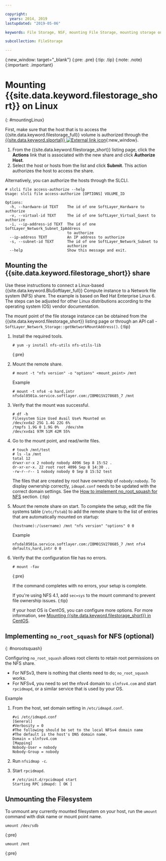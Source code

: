 ```yaml
---

copyright:
  years: 2014, 2019
lastupdated: "2019-05-06"

keywords: File Storage, NSF, mounting File Storage, mounting storage on Linux,

subcollection: FileStorage

---
```

{:new_window: target="_blank"}
{:pre: .pre}
{:tip: .tip}
{:note: .note}
{:important: .important}

# Mounting {{site.data.keyword.filestorage_short}} on Linux
{: #mountingLinux}

First, make sure that the host that is to access the {{site.data.keyword.filestorage_full}} volume is authorized through the [{{site.data.keyword.slportal}} ![External link icon](../../icons/launch-glyph.svg "External link icon")](https://control.softlayer.com/){:new_window}.

1. From the {{site.data.keyword.filestorage_short}} listing page, click the **Actions** link that is associated with the new share and click **Authorize Host**.
2. Select the host or hosts from the list and click **Submit**. This action authorizes the host to access the share.

Alternatively, you can authorize the hosts through the SLCLI.
```
# slcli file access-authorize --help
Usage: slcli file access-authorize [OPTIONS] VOLUME_ID

Options:
  -h, --hardware-id TEXT    The id of one SoftLayer_Hardware to authorize
  -v, --virtual-id TEXT     The id of one SoftLayer_Virtual_Guest to authorize
  -i, --ip-address-id TEXT  The id of one SoftLayer_Network_Subnet_IpAddress
                            to authorize
  --ip-address TEXT         An IP address to authorize
  -s, --subnet-id TEXT      The id of one SoftLayer_Network_Subnet to
                            authorize
  --help                    Show this message and exit.
```

## Mounting the {{site.data.keyword.filestorage_short}} share

Use these instructions to connect a Linux-based {{site.data.keyword.BluSoftlayer_full}} Compute instance to a Network file system (NFS)  share. The example is based on Red Hat Enterprise Linux 6. The steps can be adjusted for other Linux distributions according to the operating system (OS) vendor documentation.

The mount point of the file storage instance can be obtained from the {{site.data.keyword.filestorage_short}} listing page or through an API call - `SoftLayer_Network_Storage::getNetworkMountAddress()`.
{:tip}

1. Install the required tools.
   ```
   # yum -y install nfs-utils nfs-utils-lib
   ```
   {:pre}

2. Mount the remote share.
   ```
   # mount -t "nfs version" -o "options" <mount_point> /mnt
   ```

   Example
   ```
   # mount -t nfs4 -o hard,intr
   nfsdal0501a.service.softlayer.com:/IBM01SV278685_7 /mnt
   ```

3. Verify that the mount was successful.
   ```
   # df -h
   Filesystem Size Used Avail Use% Mounted on
   /dev/xvda2 25G 1.4G 22G 6%
   /tmpfs 1.9G 0 1.9G 0%   /dev/shm
   /dev/xvda1 97M 51M 42M 55%
   ```

4. Go to the mount point, and read/write files.
   ```
   # touch /mnt/test
   # ls -la /mnt
   total 12
   drwxr-xr-x 2 nobody nobody 4096 Sep 8 15:52 .
   dr-xr-xr-x. 22 root root 4096 Sep 8 14:30 ..
   -rw-r--r-- 1 nobody nobody 0 Sep 8 15:52 test
   ```

   The files that are created by root have ownership of `nobody:nobody`. To display ownership correctly, `idmapd.conf` needs to be updated with the correct domain settings. See the [How to implement no_root_squash for NFS](#norootsquash) section.
   {:tip}

5. Mount the remote share on start. To complete the setup, edit the file systems table (`/etc/fstab`) to add the remote share to the list of entries that are automatically mounted on startup:

   ```
   (hostname):/(username) /mnt "nfs version" "options" 0 0
   ```

   Example

   ```
   nfsdal0501a.service.softlayer.com:/IBM01SV278685_7 /mnt nfs4 defaults,hard,intr 0 0
   ```

6. Verify that the configuration file has no errors.

   ```
   # mount -fav
   ```
   {:pre}

   If the command completes with no errors, your setup is complete.

   If you're using NFS 4.1, add `sec=sys` to the mount command to prevent file ownership issues.
   {:tip}

   If your host OS is CentOS, you can configure more options. For more information, see [Mounting {{site.data.keyword.filestorage_short}} in CentOS](/docs/infrastructure/FileStorage?topic=FileStorage-mountingCentOS).


## Implementing `no_root_squash` for NFS (optional)
{: #norootsquash}

Configuring `no_root_squash` allows root clients to retain root permissions on the NFS share.
- For NFSv3, there is nothing that clients need to do; `no_root_squash` works.
- For NFSv4, you need to set the nfsv4 domain to: `slnfsv4.com` and start `rpcidmapd`, or a similar service that is used by your OS.

Example

1. From the host, set domain setting in `/etc/idmapd.conf`.

   ```
   #vi /etc/idmapd.conf
   [General]
   #Verbosity = 0
   #The following should be set to the local NFSv4 domain name
   #The default is the host's DNS domain name.
   Domain = slnfsv4.com
   [Mapping]
   Nobody-User = nobody
   Nobody-Group = nobody
   ```

2. Run `nfsidmap -c`.
3. Start `rpcidmapd`.
   ```
   # /etc/init.d/rpcidmapd start
   Starting RPC idmapd: [ OK ]
   ```
## Unmounting the Filesystem

To unmount any currently mounted filesystem on your host, run the `umount` command with disk name or mount point name.

```
umount /dev/sdb
```
{:pre}

```
umount /mnt
```
{:pre}
